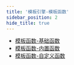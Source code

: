 ```yaml
---
title: '模板引擎-模板函数'
sidebar_position: 2
hide_title: true
---
```


- [模板函数-基础函数](output/goframe-v2.1-md/核心组件-重点/模板引擎/模板引擎-模板函数/模板函数-基础函数)
- [模板函数-内置函数](output/goframe-v2.1-md/核心组件-重点/模板引擎/模板引擎-模板函数/模板函数-内置函数)
- [模板函数-自定义函数](output/goframe-v2.1-md/核心组件-重点/模板引擎/模板引擎-模板函数/模板函数-自定义函数)